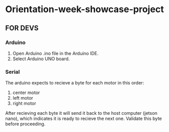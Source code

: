 # Orientation-week-showcase-project


## FOR DEVS
### Arduino
1. Open Arduino .ino file in the Arduino IDE.
2. Select Arduino UNO board.
### Serial
The arduino expects to recieve a byte for each motor in this order:
1. center motor
2. left motor
3. right motor

After recieving each byte it will send it back to the host computer (jetson nano), which indicates it is ready to recieve the next one.
Validate this byte before proceeding.
